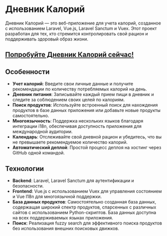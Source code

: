 # Дневник Калорий

Дневник Калорий — это веб-приложение для учета калорий, созданное с использованием Laravel, Vue.js, Laravel Sanctum и Vuex. Этот проект разработан для тех, кто стремится контролировать свой рацион и поддерживать здоровый образ жизни.

## [Попробуйте Дневник Калорий сейчас!](https://spa.calories365.space/calculation)

## Особенности

- **Учет калорий**: Введите свои личные данные и получите рекомендации по количеству потребляемых калорий на день.
- **Дневник питания**: Записывайте каждый прием пищи в дневник и следите за соблюдением своих целей по калориям.
- **Поиск продуктов**: Используйте встроенный поиск для нахождения продуктов в базе данных приложения или добавьте новые продукты самостоятельно.
- **Многоязычность**: Поддержка нескольких языков благодаря интеграции i18n, обеспечивая доступность приложения для международной аудитории.
- **Календарь**: Отслеживайте свой дневной рацион и убедитесь, что вы не превышаете рекомендуемое количество калорий.
- **Автоматический деплой**: Простой процесс деплоя на хостинг через GitHub одной командой.

## Технологии

- **Backend**: Laravel, Laravel Sanctum для аутентификации и безопасности.
- **Frontend**: Vue.js с использованием Vuex для управления состоянием и Vue I18n для многоязычной поддержки.
- **База данных продуктов**: Самостоятельно созданная база данных, содержащая широкий спектр продуктов, спарсенных с различных сайтов с использованием Python-скриптов. База данных доступна на всех поддерживаемых языках приложения.
- **Поиск**: Реализация fuzzy search для эффективного поиска продуктов без использования внешних поисковых движков.
